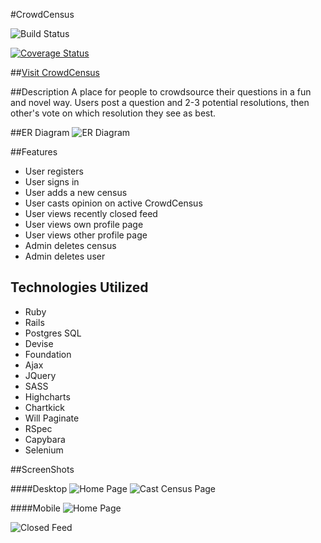 #CrowdCensus

![Build Status](https://codeship.com/projects/de6fcca0-e73c-0133-d03e-6a5ff5a43d56/status?branch=master)


[![Coverage Status](https://coveralls.io/repos/github/efournier92/crowdcensus.me/badge.svg?branch=master)](https://coveralls.io/github/efournier92/crowdcensus.me?branch=master)

##[Visit CrowdCensus](http://www.crowdcensus.me/)

##Description
A place for people to crowdsource their questions in a fun and novel way. Users post a question and 2-3 potential resolutions, then other's vote on which resolution they see as best.

##ER Diagram
![ER Diagram](http://gdurl.com/TiXw)

##Features

* User registers
* User signs in
* User adds a new census
* User casts opinion on active CrowdCensus
* User views recently closed feed
* User views own profile page
* User views other profile page
* Admin deletes census
* Admin deletes user

## Technologies Utilized

* Ruby
* Rails
* Postgres SQL
* Devise
* Foundation
* Ajax
* JQuery
* SASS
* Highcharts
* Chartkick
* Will Paginate
* RSpec
* Capybara
* Selenium

##ScreenShots

####Desktop
![Home Page](http://gdurl.com/LWLr)
![Cast Census Page](http://gdurl.com/S-4A)

####Mobile
![Home Page](http://gdurl.com/h_iw)

![Closed Feed](http://gdurl.com/rwQ3)
